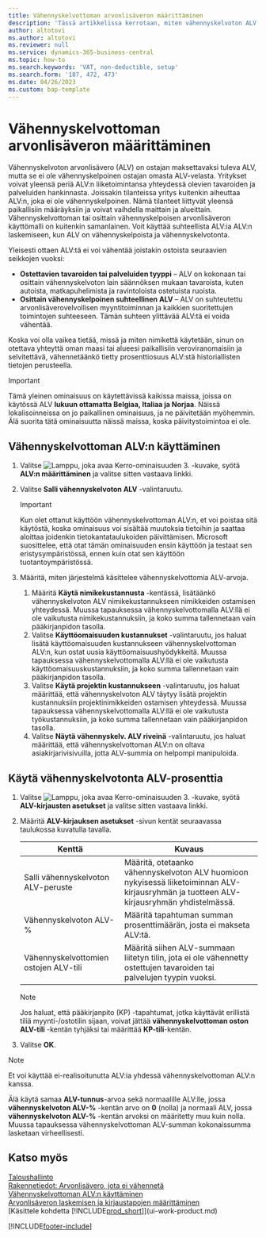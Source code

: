 ```yaml
---
title: Vähennyskelvottoman arvonlisäveron määrittäminen
description: 'Tässä artikkelissa kerrotaan, miten vähennyskelvoton ALV voidaan määrittää Microsoft Dynamics 365 Business Centralissa.'
author: altotovi
ms.author: altotovi
ms.reviewer: null
ms.service: dynamics-365-business-central
ms.topic: how-to
ms.search.keywords: 'VAT, non-deductible, setup'
ms.search.form: '187, 472, 473'
ms.date: 04/26/2023
ms.custom: bap-template
---
```


# <a name="set-up-nondeductible-vat"></a>Vähennyskelvottoman arvonlisäveron määrittäminen

Vähennyskelvoton arvonlisävero (ALV) on ostajan maksettavaksi tuleva ALV, mutta se ei ole vähennyskelpoinen ostajan omasta ALV-velasta. Yritykset voivat yleensä periä ALV:n liiketoimintansa yhteydessä olevien tavaroiden ja palveluiden hankinnasta. Joissakin tilanteissa yritys kuitenkin aiheuttaa ALV:n, joka ei ole vähennyskelpoinen. Nämä tilanteet liittyvät yleensä paikallisiin määräyksiin ja voivat vaihdella maittain ja alueittain. Vähennyskelvottoman tai osittain vähennyskelpoisen arvonlisäveron käyttömalli on kuitenkin samanlainen. Voit käyttää suhteellista ALV:ia ALV:n laskemiseen, kun ALV on vähennyskelpoista ja vähennyskelvotonta.

Yleisesti ottaen ALV:tä ei voi vähentää joistakin ostoista seuraavien seikkojen vuoksi:

- **Ostettavien tavaroiden tai palveluiden tyyppi** – ALV on kokonaan tai osittain vähennyskelvoton lain säännöksen mukaan tavaroista, kuten autoista, matkapuhelimista ja ravintoloista ostetuista ruoista.
- **Osittain vähennyskelpoinen suhteellinen ALV** – ALV on suhteutettu arvonlisäverovelvollisen myyntitoiminnan ja kaikkien suoritettujen toimintojen suhteeseen. Tämän suhteen ylittävää ALV:tä ei voida vähentää.

Koska voi olla vaikea tietää, missä ja miten nimikettä käytetään, sinun on otettava yhteyttä oman maasi tai alueesi paikallisiin veroviranomaisiin ja selvitettävä, vähennetäänkö tietty prosenttiosuus ALV:stä historiallisten tietojen perusteella. 

> [!IMPORTANT]
> Tämä yleinen ominaisuus on käytettävissä kaikissa maissa, joissa on käytössä ALV **lukuun ottamatta Belgiaa, Italiaa ja Norjaa**. Näissä lokalisoinneissa on jo paikallinen ominaisuus, ja ne päivitetään myöhemmin. Älä suorita tätä ominaisuutta näissä maissa, koska päivitystoimintoa ei ole.

## <a name="use-nondeductible-vat"></a>Vähennyskelvottoman ALV:n käyttäminen

1. Valitse ![Lamppu, joka avaa Kerro-ominaisuuden 3.](media/ui-search/search_small.png "Kerro, mitä haluat tehdä") -kuvake, syötä **ALV:n määrittäminen** ja valitse sitten vastaava linkki.
2. Valitse **Salli vähennyskelvoton ALV** -valintaruutu.

    > [!IMPORTANT]
    > Kun olet ottanut käyttöön vähennyskelvottoman ALV:n, et voi poistaa sitä käytöstä, koska ominaisuus voi sisältää muutoksia tietoihin ja saattaa aloittaa joidenkin tietokantataulukoiden päivittämisen. Microsoft suosittelee, että otat tämän ominaisuuden ensin käyttöön ja testaat sen eristysympäristössä, ennen kuin otat sen käyttöön tuotantoympäristössä.

3. Määritä, miten järjestelmä käsittelee vähennyskelvottomia ALV-arvoja.

    1. Määritä **Käytä nimikekustannusta** -kentässä, lisätäänkö vähennyskelvoton ALV nimikekustannukseen nimikkeiden ostamisen yhteydessä. Muussa tapauksessa vähennyskelvottomalla ALV:llä ei ole vaikutusta nimikekustannuksiin, ja koko summa tallennetaan vain pääkirjanpidon tasolla.
    2. Valitse **Käyttöomaisuuden kustannukset** -valintaruutu, jos haluat lisätä käyttöomaisuuden kustannukseen vähennyskelvottoman ALV:n, kun ostat uusia käyttöomaisuushyödykkeitä. Muussa tapauksessa vähennyskelvottomalla ALV:llä ei ole vaikutusta käyttöomaisuuskustannuksiin, ja koko summa tallennetaan vain pääkirjanpidon tasolla.
    3. Valitse **Käytä projektin kustannukseen** -valintaruutu, jos haluat määrittää, että vähennyskelvoton ALV täytyy lisätä projektin kustannuksiin projektinimikkeiden ostamisen yhteydessä. Muussa tapauksessa vähennyskelvottomalla ALV:llä ei ole vaikutusta työkustannuksiin, ja koko summa tallennetaan vain pääkirjanpidon tasolla.
    4. Valitse **Näytä vähennyskelv. ALV riveinä** -valintaruutu, jos haluat määrittää, että vähennyskelvottoman ALV:n on oltava asiakirjarivisivuilla, jotta ALV-summia on helpompi manipuloida.

## <a name="use-the-nondeductible-vat-percentage"></a>Käytä vähennyskelvotonta ALV-prosenttia

1. Valitse ![Lamppu, joka avaa Kerro-ominaisuuden 3.](media/ui-search/search_small.png "Kerro, mitä haluat tehdä") -kuvake, syötä **ALV-kirjausten asetukset** ja valitse sitten vastaava linkki.
2. Määritä **ALV-kirjauksen asetukset** -sivun kentät seuraavassa taulukossa kuvatulla tavalla.

    | Kenttä | Kuvaus |
    |-------|-------------|
    | Salli vähennyskelvoton ALV-peruste | Määritä, otetaanko vähennyskelvoton ALV huomioon nykyisessä liiketoiminnan ALV-kirjausryhmän ja tuotteen ALV-kirjausryhmän yhdistelmässä. |
    | Vähennyskelvoton ALV-% | Määritä tapahtuman summan prosenttimäärän, josta ei makseta ALV:tä. |
    | Vähennyskelvottomien ostojen ALV-tili | Määritä siihen ALV-summaan liitetyn tilin, jota ei ole vähennetty ostettujen tavaroiden tai palvelujen tyypin vuoksi. |

    > [!NOTE]
    > Jos haluat, että pääkirjanpito (KP) -tapahtumat, jotka käyttävät erillistä tiliä myynti-/ostotilin sijaan, voivat jättää **vähennyskelvottoman oston ALV-tili** -kentän tyhjäksi tai määrittää **KP-tili**-kentän.

3. Valitse **OK**.

> [!NOTE]
> Et voi käyttää ei-realisoitunutta ALV:ia yhdessä vähennyskelvottoman ALV:n kanssa.
>
> Älä käytä samaa **ALV-tunnus**-arvoa sekä normaalille ALV:lle, jossa **vähennyskelvoton ALV-%** -kentän arvo on **0** (nolla) ja normaali ALV, jossa **vähennyskelvoton ALV-%** -kentän arvoksi on määritetty muu kuin nolla. Muussa tapauksessa vähennyskelvottoman ALV-summan kokonaissumma lasketaan virheellisesti.

## <a name="see-also"></a>Katso myös

[Taloushallinto](finance.md)  
[Rakennetiedot: Arvonlisävero, jota ei vähennetä](design-details-nondeductible-vat.md)  
[Vähennyskelvottoman ALV:n käyttäminen](finance-how-use-non-deductible-vat.md)  
[Arvonlisäveron laskemisen ja kirjaustapojen määrittäminen](finance-setup-vat.md)  
[Käsittele kohdetta [!INCLUDE[prod_short](includes/prod_short.md)]](ui-work-product.md)  

[!INCLUDE[footer-include](includes/footer-banner.md)]
